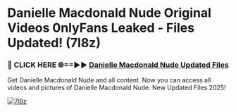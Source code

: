 # Danielle Macdonald Nude Original Videos 0nlyFans Leaked - Files Updated! (7l8z)

<h3>🔴 CLICK HERE 🌐==►► <a href="https://tinyurl.com/yrmya6cz" rel="nofollow">Danielle Macdonald Nude Updated Files</a></h3>

Get Danielle Macdonald Nude and all content. Now you can access all videos and pictures of Danielle Macdonald Nude. New Updated Files 2025!

[![7l8z](https://i.imgur.com/FMdXYCs.gif)](https://tinyurl.com/yrmya6cz)
